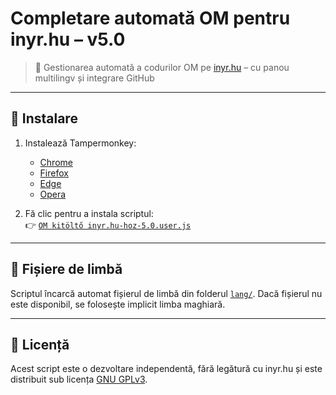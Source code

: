 # Completare automată OM pentru inyr.hu – v5.0

> 🧩 Gestionarea automată a codurilor OM pe [inyr.hu](https://www.inyr.hu) – cu panou multilingv și integrare GitHub

---

## 🔧 Instalare

1. Instalează Tampermonkey:
   - [Chrome](https://chromewebstore.google.com/detail/dhdgffkkebhmkfjojejmpbldmpobfkfo)
   - [Firefox](https://addons.mozilla.org/ro/firefox/addon/tampermonkey/)
   - [Edge](https://microsoftedge.microsoft.com/addons/detail/tampermonkey/iikmkjmpaadaobahmlepeloendndfphd)
   - [Opera](https://addons.opera.com/ro/extensions/details/tampermonkey-beta/)

2. Fă clic pentru a instala scriptul:  
   👉 [`OM kitöltő inyr.hu-hoz-5.0.user.js`](https://raw.githubusercontent.com/acsdaniel87/OM-autofill/main/OM%20kit%C3%B6lt%C5%91%20inyr.hu-hoz-5.0.user.js)

---

## 📂 Fișiere de limbă

Scriptul încarcă automat fișierul de limbă din folderul [`lang/`](https://github.com/acsdaniel87/OM-autofill/tree/main/lang). Dacă fișierul nu este disponibil, se folosește implicit limba maghiară.

---

## 📜 Licență

Acest script este o dezvoltare independentă, fără legătură cu inyr.hu și este distribuit sub licența [GNU GPLv3](https://www.gnu.org/licenses/gpl-3.0.html).

